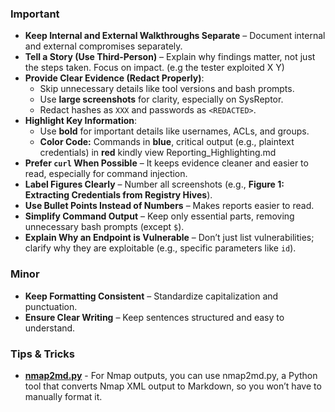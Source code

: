 ### **Important**  
- **Keep Internal and External Walkthroughs Separate** – Document internal and external compromises separately.  
- **Tell a Story (Use Third-Person)** – Explain why findings matter, not just the steps taken. Focus on impact.  (e.g the tester exploited X Y) 
- **Provide Clear Evidence (Redact Properly)**:  
  - Skip unnecessary details like tool versions and bash prompts.  
  - Use **large screenshots** for clarity, especially on SysReptor.  
  - Redact hashes as `XXX` and passwords as `<REDACTED>`.  
- **Highlight Key Information**:  
  - Use **bold** for important details like usernames, ACLs, and groups.  
  - **Color Code:** Commands in **blue**, critical output (e.g., plaintext credentials) in **red** kindly view Reporting_Highlighting.md  
- **Prefer `curl` When Possible** – It keeps evidence cleaner and easier to read, especially for command injection.  
- **Label Figures Clearly** – Number all screenshots (e.g., **Figure 1: Extracting Credentials from Registry Hives**).  
- **Use Bullet Points Instead of Numbers** – Makes reports easier to read.  
- **Simplify Command Output** – Keep only essential parts, removing unnecessary bash prompts (except `$`).  
- **Explain Why an Endpoint is Vulnerable** – Don’t just list vulnerabilities; clarify why they are exploitable (e.g., specific parameters like `id`).  

### **Minor**  
- **Keep Formatting Consistent** – Standardize capitalization and punctuation.  
- **Ensure Clear Writing** – Keep sentences structured and easy to understand.  

### **Tips & Tricks**
- **[nmap2md.py](https://github.com/vdjagilev/nmap2md)** - For Nmap outputs, you can use nmap2md.py, a Python tool that converts Nmap XML output to Markdown, so you won’t have to manually format it.  
